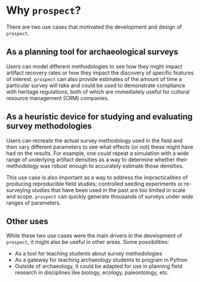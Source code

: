 Why `prospect`?
===============

There are two use cases that motivated the development and design of `prospect`.

## As a planning tool for archaeological surveys

Users can model different methodologies to see how they might impact artifact recovery rates or how they impact the discovery of specific features of interest. `prospect` can also provide estimates of the amount of time a particular survey will take and could be used to demonstrate compliance with heritage regulations, both of which are immediately useful for cultural resource management (CRM) companies.

## As a heuristic device for studying and evaluating survey methodologies

Users can recreate the actual survey methodology used in the field and then vary different parameters to see what effects (or not) these might have had on the results. For example, one could repeat a simulation with a wide range of underlying artifact densities as a way to determine whether their methodology was robust enough to accurately estimate those densities.

This use case is also important as a way to address the impracticalities of producing reproducible field studies; controlled seeding experiments or re-surveying studies that have been used in the past are too limited in scale and scope. `prospect` can quickly generate thousands of surveys under wide ranges of parameters.

## Other uses

While these two use cases were the main drivers in the development of `prospect`, it might also be useful in other areas. Some possibilities:

- As a tool for teaching students about survey methodologies
- As a gateway for teaching archaeology students to program in Python
- Outside of archaeology, it could be adapted for use in planning field research in disciplines like biology, ecology, paleontology, etc.
